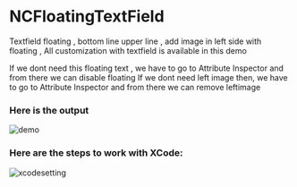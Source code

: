 # NCFloatingTextField
Textfield floating , bottom line upper line , add image in left side with floating , All customization with textfield is available in this demo 

If we dont need this floating text , we have to go to Attribute Inspector and from there we can disable floating 
If we dont need left image then, we have to go to Attribute Inspector and from there we can remove leftimage 

### Here is the output
![demo](https://user-images.githubusercontent.com/6671767/28961497-1d74b432-7920-11e7-80f3-f94aedb065c3.gif)


### Here are the steps to work with XCode:
![xcodesetting](https://user-images.githubusercontent.com/6671767/28961656-b59df7c8-7920-11e7-8f25-6bf9f8932ac4.gif)
